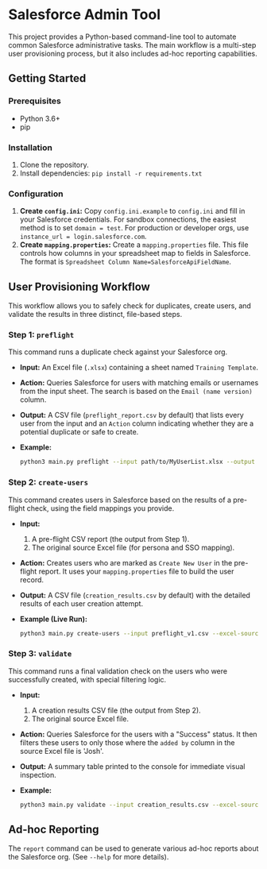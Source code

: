 # Salesforce Admin Tool

This project provides a Python-based command-line tool to automate common Salesforce administrative tasks. The main workflow is a multi-step user provisioning process, but it also includes ad-hoc reporting capabilities.

## Getting Started

### Prerequisites
* Python 3.6+
* pip

### Installation
1. Clone the repository.
2. Install dependencies: `pip install -r requirements.txt`

### Configuration
1.  **Create `config.ini`:** Copy `config.ini.example` to `config.ini` and fill in your Salesforce credentials. For sandbox connections, the easiest method is to set `domain = test`. For production or developer orgs, use `instance_url = login.salesforce.com`.
2.  **Create `mapping.properties`:** Create a `mapping.properties` file. This file controls how columns in your spreadsheet map to fields in Salesforce. The format is `Spreadsheet Column Name=SalesforceApiFieldName`.

## User Provisioning Workflow

This workflow allows you to safely check for duplicates, create users, and validate the results in three distinct, file-based steps.

### Step 1: `preflight`
This command runs a duplicate check against your Salesforce org.

*   **Input:** An Excel file (`.xlsx`) containing a sheet named `Training Template`.
*   **Action:** Queries Salesforce for users with matching emails or usernames from the input sheet. The search is based on the `Email (name version)` column.
*   **Output:** A CSV file (`preflight_report.csv` by default) that lists every user from the input and an `Action` column indicating whether they are a potential duplicate or safe to create.

*   **Example:**
    ```bash
    python3 main.py preflight --input path/to/MyUserList.xlsx --output preflight_v1.csv
    ```

### Step 2: `create-users`
This command creates users in Salesforce based on the results of a pre-flight check, using the field mappings you provide.

*   **Input:**
    1. A pre-flight CSV report (the output from Step 1).
    2. The original source Excel file (for persona and SSO mapping).
*   **Action:** Creates users who are marked as `Create New User` in the pre-flight report. It uses your `mapping.properties` file to build the user record.
*   **Output:** A CSV file (`creation_results.csv` by default) with the detailed results of each user creation attempt.

*   **Example (Live Run):**
    ```bash
    python3 main.py create-users --input preflight_v1.csv --excel-source path/to/MyUserList.xlsx --no-dry-run
    ```

### Step 3: `validate`
This command runs a final validation check on the users who were successfully created, with special filtering logic.

*   **Input:**
    1. A creation results CSV file (the output from Step 2).
    2. The original source Excel file.
*   **Action:** Queries Salesforce for the users with a "Success" status. It then filters these users to only those where the `added by` column in the source Excel file is 'Josh'.
*   **Output:** A summary table printed to the console for immediate visual inspection.

*   **Example:**
    ```bash
    python3 main.py validate --input creation_results.csv --excel-source path/to/MyUserList.xlsx
    ```

## Ad-hoc Reporting
The `report` command can be used to generate various ad-hoc reports about the Salesforce org. (See `--help` for more details).

